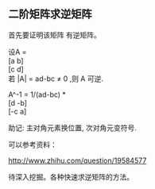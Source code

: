 

## 二阶矩阵求逆矩阵

首先要证明该矩阵 有逆矩阵。

设A =   
[a  b]  
[c  d]  
若 |A| = ad-bc ≠ 0  ,则 A 可逆.

A^-1 = 1/(ad-bc) *  
[d  -b]  
[-c  a]

助记:  主对角元素换位置, 次对角元变符号.

可以参考资料：

http://www.zhihu.com/question/19584577

待深入挖掘。各种快速求逆矩阵的方法。



